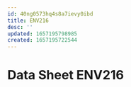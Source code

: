 ```yaml
---
id: 40ng0573hq4s8a7ievy0ibd
title: ENV216
desc: ''
updated: 1657195798985
created: 1657195722544
---
```


# Data Sheet ENV216

